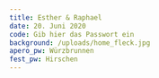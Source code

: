 ```yaml
---
title: Esther & Raphael
date: 20. Juni 2020
code: Gib hier das Passwort ein
background: /uploads/home_fleck.jpg
apero_pw: Würzbrunnen
fest_pw: Hirschen
---
```


